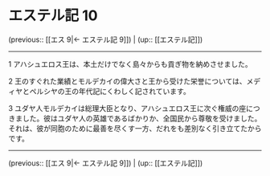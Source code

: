 # エステル記 10

(previous:: [[エス 9|← エステル記 9]]) | (up:: [[エステル記]])

***


1 アハシュエロス王は、本土だけでなく島々からも貢ぎ物を納めさせました。 

2 王のすぐれた業績とモルデカイの偉大さと王から受けた栄誉については、メディヤとペルシヤの王の年代記にくわしく記されています。 

3 ユダヤ人モルデカイは総理大臣となり、アハシュエロス王に次ぐ権威の座につきました。彼はユダヤ人の英雄であるばかりか、全国民から尊敬を受けました。それは、彼が同胞のために最善を尽くす一方、だれをも差別なく引き立てたからです。

***

(previous:: [[エス 9|← エステル記 9]]) | (up:: [[エステル記]])
